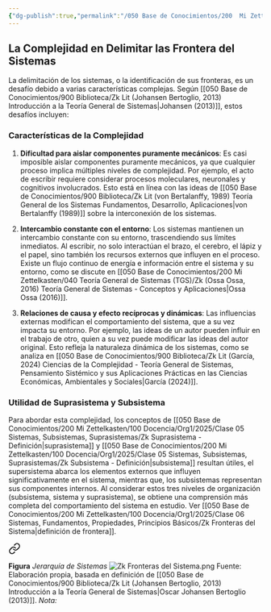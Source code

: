 ```yaml
---
{"dg-publish":true,"permalink":"/050 Base de Conocimientos/200  Mi Zettelkasten/100 Docencia/Org1/2025/Clase 06 Sistemas, Fundamentos, Propiedades, Principios Básicos/Zk Las Dificultades para Delimitar las Frontera del Sistema/","tags":["digitalGarden"]}
---
```


## La Complejidad en Delimitar las Frontera del Sistemas

La delimitación de los sistemas, o la identificación de sus fronteras, es un desafío debido a varias características complejas. Según [[050 Base de Conocimientos/900 Biblioteca/Zk Lit (Johansen Bertoglio, 2013) Introducción a la Teoría General de Sistemas\|Johansen (2013)]], estos desafíos incluyen:

### Características de la Complejidad

1. **Dificultad para aislar componentes puramente mecánicos**: Es casi imposible aislar componentes puramente mecánicos, ya que cualquier proceso implica múltiples niveles de complejidad. Por ejemplo, el acto de escribir requiere considerar procesos moleculares, neuronales y cognitivos involucrados. Esto está en línea con las ideas de [[050 Base de Conocimientos/900 Biblioteca/Zk Lit (von Bertalanffy, 1989) Teoría General de los Sistemas Fundamentos, Desarrollo, Aplicaciones\|von Bertalanffy (1989)]] sobre la interconexión de los sistemas.

2. **Intercambio constante con el entorno**: Los sistemas mantienen un intercambio constante con su entorno, trascendiendo sus límites inmediatos. Al escribir, no solo interactúan el brazo, el cerebro, el lápiz y el papel, sino también los recursos externos que influyen en el proceso. Existe un flujo continuo de energía e información entre el sistema y su entorno, como se discute en [[050 Base de Conocimientos/200  Mi Zettelkasten/040 Teoría General de Sistemas (TGS)/Zk (Ossa Ossa, 2016) Teoría General de Sistemas -  Conceptos y Aplicaciones\|Ossa Ossa (2016)]].

3. **Relaciones de causa y efecto recíprocas y dinámicas**: Las influencias externas modifican el comportamiento del sistema, que a su vez impacta su entorno. Por ejemplo, las ideas de un autor pueden influir en el trabajo de otro, quien a su vez puede modificar las ideas del autor original. Esto refleja la naturaleza dinámica de los sistemas, como se analiza en [[050 Base de Conocimientos/900 Biblioteca/Zk Lit (García, 2024) Ciencias de la Complejidad - Teoría General de Sistemas, Pensamiento Sistémico y sus Aplicaciones Prácticas en las Ciencias Económicas, Ambientales y Sociales\|García (2024)]].

### Utilidad de Suprasistema y Subsistema

Para abordar esta complejidad, los conceptos de [[050 Base de Conocimientos/200  Mi Zettelkasten/100 Docencia/Org1/2025/Clase 05 Sistemas, Subsistemas, Suprasistemas/Zk Suprasistema - Definición\|suprasistema]] y [[050 Base de Conocimientos/200  Mi Zettelkasten/100 Docencia/Org1/2025/Clase 05 Sistemas, Subsistemas, Suprasistemas/Zk Subsistema - Definición\|subsistema]] resultan útiles, el supersistema abarca los elementos externos que influyen significativamente en el sistema, mientras que, los subsistemas representan sus componentes internos. Al considerar estos tres niveles de organización (subsistema, sistema y suprasistema), se obtiene una comprensión más completa del comportamiento del sistema en estudio. Ver [[050 Base de Conocimientos/200  Mi Zettelkasten/100 Docencia/Org1/2025/Clase 06 Sistemas, Fundamentos, Propiedades, Principios Básicos/Zk Fronteras del Sistema\|definición de frontera]].


<div class="transclusion internal-embed is-loaded"><a class="markdown-embed-link" href="/050-base-de-conocimientos/200-mi-zettelkasten/100-docencia/org1/2025/clase-06-sistemas-fundamentos-propiedades-principios-basicos/zk-fronteras-del-sistema/#8e19c6" aria-label="Open link"><svg xmlns="http://www.w3.org/2000/svg" width="24" height="24" viewBox="0 0 24 24" fill="none" stroke="currentColor" stroke-width="2" stroke-linecap="round" stroke-linejoin="round" class="svg-icon lucide-link"><path d="M10 13a5 5 0 0 0 7.54.54l3-3a5 5 0 0 0-7.07-7.07l-1.72 1.71"></path><path d="M14 11a5 5 0 0 0-7.54-.54l-3 3a5 5 0 0 0 7.07 7.07l1.71-1.71"></path></svg></a><div class="markdown-embed">



**Figura**
_Jerarquía de Sistemas_
![Zk Fronteras del Sistema.png](/img/user/050%20Base%20de%20Conocimientos/200%20%20Mi%20Zettelkasten/100%20Docencia/Org1/2025/Clase%2006%20Sistemas,%20Fundamentos,%20Propiedades,%20Principios%20B%C3%A1sicos/000%20Adjuntos/Zk%20Fronteras%20del%20Sistema.png)
Fuente: Elaboración propia, basada en definición de [[050 Base de Conocimientos/900 Biblioteca/Zk Lit (Johansen Bertoglio, 2013) Introducción a la Teoría General de Sistemas\|Oscar Johansen Bertoglio (2013)]].
_Nota:_  

</div></div>

